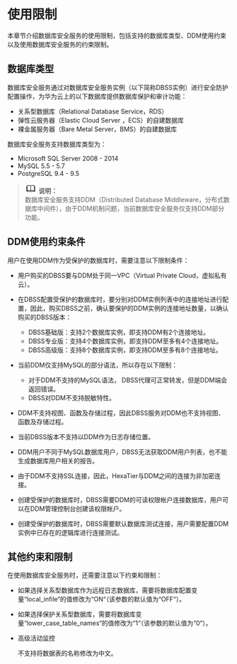 # 使用限制<a name="ZH-CN_TOPIC_0119032229"></a>

本章节介绍数据库安全服务的使用限制，包括支持的数据库类型、DDM使用约束以及使用数据库安全服务的约束限制。

## 数据库类型<a name="section57041211518"></a>

数据库安全服务通过对数据库安全服务实例（以下简称DBSS实例）进行安全防护配置操作，为华为云上的以下数据库提供数据库保护和审计功能：

-   关系型数据库（Relational Database Service，RDS）
-   弹性云服务器（Elastic Cloud Server ，ECS）的自建数据库
-   裸金属服务器（Bare Metal Server，BMS）的自建数据库

数据库安全服务支持数据库类型为：

-   Microsoft SQL Server 2008 - 2014
-   MySQL 5.5 - 5.7
-   PostgreSQL 9.4 - 9.5

>![](public_sys-resources/icon-note.gif) **说明：**   
>数据库安全服务支持DDM（Distributed Database Middleware，分布式数据库中间件），由于DDM机制问题，当前数据库安全服务仅支持DDM部分功能。  

## DDM使用约束条件<a name="section10296193014155"></a>

用户在使用DDM作为受保护的数据库时，需要注意以下限制条件：

-   用户购买的DBSS要与DDM处于同一VPC（Virtual Private Cloud，虚拟私有云）。
-   在DBSS配置受保护的数据库时，要分别对DDM实例列表中的连接地址进行配置，因此，购买DBSS之前，确认要保护的DDM实例的连接地址数量，以确认购买的DBSS版本：
    -   DBSS基础版：支持2个数据库实例，即支持DDM有2个连接地址。
    -   DBSS专业版：支持4个数据库实例，即支持DDM至多有4个连接地址。
    -   DBSS高级版：支持8个数据库实例，即支持DDM至多有8个连接地址。

-   当前DDM仅支持MySQL的部分语法，所以存在以下限制：
    -   对于DDM不支持的MySQL语法， DBSS代理可正常转发，但是DDM端会返回错误。
    -   DBSS对DDM不支持脱敏特性。

-   DDM不支持视图、函数及存储过程，因此DBSS服务对DDM也不支持视图、函数及存储过程。
-   当前DBSS版本不支持以DDM作为日志存储位置。
-   DDM用户不同于MySQL数据库用户，DBSS无法获取DDM用户列表，也不能生成数据库用户相关的报告。
-   由于DDM不支持SSL连接，因此，HexaTier与DDM之间的连接为非加密连接。
-   创建受保护的数据库时，DBSS需要DDM的可读权限帐户连接数据库，用户可以在DDM管理控制台创建该权限帐户。
-   创建受保护的数据库时，DBSS需要默认数据库测试连接，用户需要配置DDM实例中已存在的逻辑库进行连接测试。

## 其他约束和限制<a name="section1446222781710"></a>

在使用数据库安全服务时，还需要注意以下约束和限制：

-   如果选择关系型数据库作为远程日志数据库，需要将数据库配置变量“local\_infile“的值修改为“ON“（该参数的默认值为“OFF“）。
-   如果选择保护关系型数据库，需要将数据库变量“lower\_case\_table\_names“的值修改为“1“（该参数的默认值为“0“）。
-   高级活动监控

    不支持将数据表的名称修改为中文。


